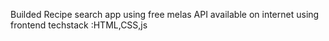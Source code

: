Builded Recipe search app using free melas API available on internet using frontend techstack :HTML,CSS,js
